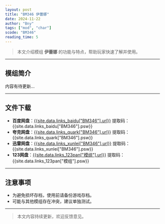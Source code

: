 ```yaml
---
layout: post
title: "BM346 伊蕾娜"
date: 2024-11-22
author: "Bny"
tags: ["mod", "char"]
scode: "BM346"
reading_time: 5
---
```


> 本文介绍模组 **伊蕾娜** 的功能与特点，帮助玩家快速了解并使用。

---

## 模组简介

内容有待更新...

---

## 文件下载
- **百度网盘**：[{{site.data.links_baidu["BM346"].url}}]({{site.data.links_baidu["BM346"].url}}) 提取码：{{site.data.links_baidu["BM346"].psw}}
- **夸克网盘**：[{{site.data.links_quark["BM346"].url}}]({{site.data.links_quark["BM346"].url}}) 提取码：{{site.data.links_quark["BM346"].psw}}
- **迅雷网盘**：[{{site.data.links_xunlei["BM346"].url}}]({{site.data.links_xunlei["BM346"].url}}) 提取码：{{site.data.links_xunlei["BM346"].psw}}
- **123网盘**：[{{site.data.links_123pan["模组"].url}}]({{site.data.links_123pan["模组"].url}}) 提取码：{{site.data.links_123pan["模组"].psw}}

---

## 注意事项
- 为避免损坏存档，使用前请备份游戏存档。
- 可能与其他模组存在冲突，建议单独测试。

---

> 本文内容持续更新，欢迎反馈意见。
